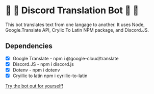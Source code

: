 # 🚀 🎉 Discord Translation Bot 🚀 🎉

This bot translates text from one langage to another. It uses Node, Google.Translate API, Crylic To Latin NPM package, and Discord.JS.


## Dependencies
- [x] Google Translate - npm i @google-cloud/translate
- [x] Discord.JS - npm i discord.js
- [x] Dotenv - npm i dotenv
- [x] Cryillic to latin npm i cyrillic-to-latin

[Try the bot out for yourself!](discord.gg/a4p6kvvpdw)
